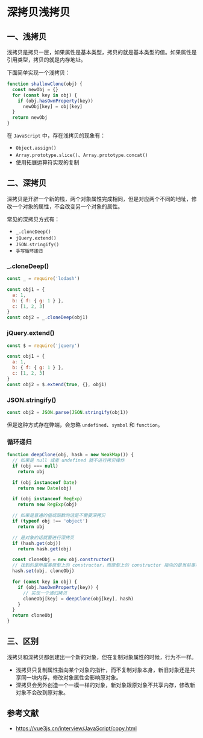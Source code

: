 # 深拷贝浅拷贝

## 一、浅拷贝

浅拷贝是拷贝一层，如果属性是基本类型，拷贝的就是基本类型的值。如果属性是引用类型，拷贝的就是内存地址。

下面简单实现一个浅拷贝：

``` js
function shallowClone(obj) {
  const newObj = {}
  for (const key in obj) {
    if (obj.hasOwnProperty(key))
      newObj[key] = obj[key]
  }
  return newObj
}
```

在 `JavaScript` 中，存在浅拷贝的现象有：

- `Object.assign()`
- `Array.prototype.slice()`、`Array.prototype.concat()`
- 使用拓展运算符实现的复制

## 二、深拷贝

深拷贝是开辟一个新的栈，两个对象属性完成相同，但是对应两个不同的地址，修改一个对象的属性，不会改变另一个对象的属性。

常见的深拷贝方式有：

- `_.cloneDeep()`
- `jQuery.extend()`
- `JSON.stringify()`
- `手写循环递归`

### _.cloneDeep()

``` js
const _ = require('lodash')

const obj1 = {
  a: 1,
  b: { f: { g: 1 } },
  c: [1, 2, 3]
}
const obj2 = _.cloneDeep(obj1)
```

### jQuery.extend()

``` js
const $ = require('jquery')

const obj1 = {
  a: 1,
  b: { f: { g: 1 } },
  c: [1, 2, 3]
}
const obj2 = $.extend(true, {}, obj1)
```

### JSON.stringify()

``` js
const obj2 = JSON.parse(JSON.stringify(obj1))
```

但是这种方式存在弊端，会忽略 `undefined`、`symbol` 和 `function`。


### 循环递归

``` js
function deepClone(obj, hash = new WeakMap()) {
  // 如果是 null 或者 undefined 就不进行拷贝操作
  if (obj === null)
    return obj

  if (obj instanceof Date)
    return new Date(obj)

  if (obj instanceof RegExp)
    return new RegExp(obj)

  // 如果是普通的值或函数的话是不需要深拷贝
  if (typeof obj !== 'object')
    return obj

  // 是对象的话就要进行深拷贝
  if (hash.get(obj))
    return hash.get(obj)

  const cloneObj = new obj.constructor()
  // 找到的是所属类原型上的 constructor，而原型上的 constructor 指向的是当前类本身
  hash.set(obj, cloneObj)

  for (const key in obj) {
    if (obj.hasOwnProperty(key)) {
      // 实现一个递归拷贝
      cloneObj[key] = deepClone(obj[key], hash)
    }
  }
  return cloneObj
}
```

## 三、区别

浅拷贝和深拷贝都创建出一个新的对象，但在复制对象属性的时候，行为不一样。

- 浅拷贝只复制属性指向某个对象的指针，而不复制对象本身，新旧对象还是共享同一块内存，修改对象属性会影响原对象。
- 深拷贝会另外创造一个一模一样的对象，新对象跟原对象不共享内存，修改新对象不会改到原对象。

## 参考文献

- https://vue3js.cn/interview/JavaScript/copy.html
